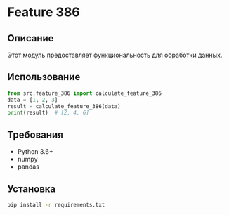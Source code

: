# Feature 386
## Описание
Этот модуль предоставляет функциональность для обработки данных.
## Использование
```python
from src.feature_386 import calculate_feature_386
data = [1, 2, 3]
result = calculate_feature_386(data)
print(result)  # [2, 4, 6]
```
## Требования
- Python 3.6+
- numpy
- pandas
## Установка
```bash
pip install -r requirements.txt
```